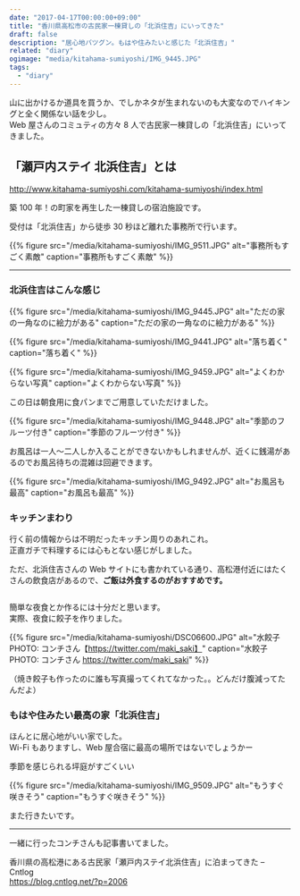 ```yaml
---
date: "2017-04-17T00:00:00+09:00"
title: "香川県高松市の古民家一棟貸しの「北浜住吉」にいってきた"
draft: false
description: "居心地バツグン。もはや住みたいと感じた「北浜住吉」"
related: "diary"
ogimage: "media/kitahama-sumiyoshi/IMG_9445.JPG"
tags:
  - "diary"
---
```


<!--more-->

山に出かけるか道具を買うか、でしかネタが生まれないのも大変なのでハイキングと全く関係ない話を少し。  
Web 屋さんのコミュティの方々 8 人で古民家一棟貸しの「北浜住吉」にいってきました。

## 「瀬戸内ステイ 北浜住吉」とは

http://www.kitahama-sumiyoshi.com/kitahama-sumiyoshi/index.html

築 100 年！の町家を再生した一棟貸しの宿泊施設です。

受付は「北浜住吉」から徒歩 30 秒ほど離れた事務所で行います。

{{% figure src="/media/kitahama-sumiyoshi/IMG_9511.JPG" alt="事務所もすごく素敵" caption="事務所もすごく素敵" %}}

---

<ins class="adsbygoogle"
     style="display:block; text-align:center;"
     data-ad-format="fluid"
     data-ad-layout="in-article"
     data-ad-client="ca-pub-3669068670704645"
     data-ad-slot="9535956018"></ins>
<script>
     (adsbygoogle = window.adsbygoogle || []).push({});
</script>


### 北浜住吉はこんな感じ

{{% figure src="/media/kitahama-sumiyoshi/IMG_9445.JPG" alt="ただの家の一角なのに絵力がある" caption="ただの家の一角なのに絵力がある" %}}

{{% figure src="/media/kitahama-sumiyoshi/IMG_9441.JPG" alt="落ち着く" caption="落ち着く" %}}

{{% figure src="/media/kitahama-sumiyoshi/IMG_9459.JPG" alt="よくわからない写真" caption="よくわからない写真" %}}

この日は朝食用に食パンまでご用意していただけました。

{{% figure src="/media/kitahama-sumiyoshi/IMG_9448.JPG" alt="季節のフルーツ付き" caption="季節のフルーツ付き" %}}

お風呂は一人〜二人しか入ることができないかもしれませんが、近くに銭湯があるのでお風呂待ちの混雑は回避できます。

{{% figure src="/media/kitahama-sumiyoshi/IMG_9492.JPG" alt="お風呂も最高" caption="お風呂も最高" %}}


### キッチンまわり

行く前の情報からは不明だったキッチン周りのあれこれ。  
正直ガチで料理するには心もとない感じがしました。

ただ、北浜住吉さんの Web サイトにも書かれている通り、高松港付近にはたくさんの飲食店があるので、**ご飯は外食するのがおすすめです。**

<script src="/js/bundle.js"></script>
<div class="hh-flipsnap">
<div class="hh-flipsnap__inner flipsnap">
<div class="hh-flipsnap__item"><img src="/media/kitahama-sumiyoshi/IMG_9447.JPG" alt=""></div>
<div class="hh-flipsnap__item"><img src="/media/kitahama-sumiyoshi/IMG_9449.JPG" alt=""></div>
<div class="hh-flipsnap__item"><img src="/media/kitahama-sumiyoshi/IMG_9450.JPG" alt=""></div>
<div class="hh-flipsnap__item"><img src="/media/kitahama-sumiyoshi/IMG_9452.JPG" alt=""></div>
<div class="hh-flipsnap__item"><img src="/media/kitahama-sumiyoshi/IMG_9453.JPG" alt=""></div>
<div class="hh-flipsnap__item"><img src="/media/kitahama-sumiyoshi/IMG_9454.JPG" alt=""></div>
<div class="hh-flipsnap__item"><img src="/media/kitahama-sumiyoshi/IMG_9446.JPG" alt=""></div>
</div>
</div>
<div class="pointer">
<span class="current"></span>
<span></span>
<span></span>
<span></span>
<span></span>
<span></span>
<span></span>
</div>

簡単な夜食とか作るには十分だと思います。  
実際、夜食に餃子を作りました。

{{% figure src="/media/kitahama-sumiyoshi/DSC06600.JPG" alt="水餃子 PHOTO: コンチさん【https://twitter.com/maki_saki】" caption="水餃子 PHOTO: コンチさん <https://twitter.com/maki_saki>" %}}

（焼き餃子も作ったのに誰も写真撮ってくれてなかった。。どんだけ腹減ってたんだよ）

### もはや住みたい最高の家「北浜住吉」

ほんとに居心地がいい家でした。  
Wi-Fi もありますし、Web 屋合宿に最高の場所ではないでしょうかー

季節を感じられる坪庭がすごくいい

{{% figure src="/media/kitahama-sumiyoshi/IMG_9509.JPG" alt="もうすぐ咲きそう" caption="もうすぐ咲きそう" %}}

また行きたいです。

---

一緒に行ったコンチさんも記事書いてました。

香川県の高松港にある古民家「瀬戸内ステイ北浜住吉」に泊まってきた &#8211; Cntlog  
<https://blog.cntlog.net/?p=2006>
